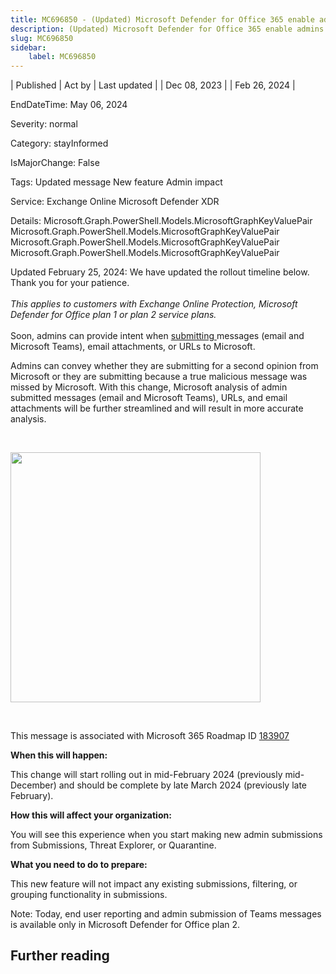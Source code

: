 ```yaml
---
title: MC696850 - (Updated) Microsoft Defender for Office 365 enable admins to provide intent while submitting
description: (Updated) Microsoft Defender for Office 365 enable admins to provide intent while submitting
slug: MC696850
sidebar:
    label: MC696850
---
```



| Published | Act by | Last updated |
| Dec 08, 2023 |  | Feb 26, 2024 |

EndDateTime: May 06, 2024

Severity: normal

Category: stayInformed

IsMajorChange: False

Tags: Updated message New feature Admin impact

Service: Exchange Online Microsoft Defender XDR

Details: Microsoft.Graph.PowerShell.Models.MicrosoftGraphKeyValuePair Microsoft.Graph.PowerShell.Models.MicrosoftGraphKeyValuePair Microsoft.Graph.PowerShell.Models.MicrosoftGraphKeyValuePair Microsoft.Graph.PowerShell.Models.MicrosoftGraphKeyValuePair

<p style="">Updated February 25, 2024: We have updated the rollout timeline below. Thank you for your patience.</p><p style="font-size: larger;"><i style="font-size: 14px;">This applies to customers with Exchange Online Protection, Microsoft Defender for Office plan 1 or plan 2 service plans.</i><br></p><p>Soon, admins can provide intent when <a href="https://learn.microsoft.com/microsoft-365/security/office-365-security/submissions-admin?" target="_blank">submitting </a>messages (email and Microsoft Teams), email attachments, or URLs to Microsoft. 
</p><p>Admins can convey whether they are submitting for a second opinion from Microsoft or they are submitting because a true malicious message was missed by Microsoft. With this change, Microsoft analysis of admin submitted messages (email and Microsoft Teams), URLs, and email attachments will be further streamlined and will result in more accurate analysis.</p><p><br></p>
<p><img src="https://img-prod-cms-rt-microsoft-com.akamaized.net/cms/api/am/imageFileData/RW1fGRc?ver=e4a5" style="width: 400px;"><br></p>
<p><br></p><p>This message is associated with Microsoft 365 Roadmap ID <a href="https://www.microsoft.com/microsoft-365/roadmap?filters=&amp;searchterms=183907" target="_blank">183907</a></p>
<p><b>When this will happen:</b></p>

<p>This change will start rolling out in mid-February 2024 (previously mid-December) and should be complete by late March 2024 (previously late February).</p>

<p><b>How this will affect your organization:</b></p>

<p>You will see this experience when you start making new admin submissions from Submissions, Threat Explorer, or Quarantine.</p>
<p><b>What you need to do to prepare:</b></p>
<p>This new feature will not impact any existing submissions, filtering, or grouping functionality in submissions.
</p><p>Note: Today, end user reporting and admin submission of Teams messages is available only in Microsoft Defender for Office plan 2.</p>

## Further reading
